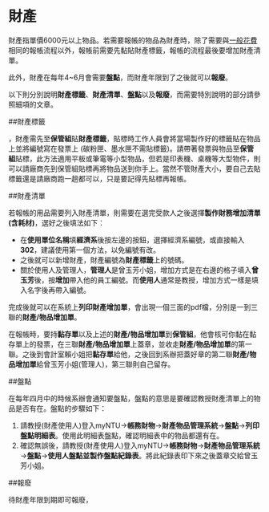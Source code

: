 # 財產

財產指單價6000元以上物品。若需要報帳的物品為財產時，除了需要與[一般花費](./general.md)相同的報帳流程以外，報帳前需要先黏貼財產標籤，報帳的流程最後要增加財產清單。

此外，財產在每年4~6月會需要**盤點**，而財產年限到了之後就可以**報廢**。

以下則分別說明**財產標籤**、**財產清單**、**盤點**以及**報廢**，而需要特別說明的部分請參照細項的文章。

##財產標籤

，財產需先至**保管組**貼**財產標籤**，貼標時工作人員會將當場製作好的標籤貼在物品上並將編號寫在發票上 (碳粉匣、墨水匣不需貼標籤)。請帶著發票與物品至**保管組**貼標，此方法適用平板或筆電等小型物品，但若是印表機、桌機等大型物件，則可以請廠商先到保管組貼標再將物品送到你手上。當然不管財產大小，要自己去貼標籤還是請廠商跑一趟都可以，只是要記得先貼標再報帳。

##財產清單

若報帳的用品需要列入財產清單，則需要在選完受款人之後選擇**製作財務增加清單(含耗材)**，選好之後填法如下：

* 在**使用單位名稱**填**經濟系**後按左邊的按鈕，選擇經濟系編號，或直接輸入**302**，建議使用第一個方法，以免編號有改。
* 之後就可以新增財產，財產編號為**財產標籤**上的號碼。
* 關於使用人及管理人，**管理人**是曾玉芳小姐，增加方式是在右邊的格子填入**曾玉芳**後，按**增加**帶入他的員工編號。而**使用人**通常是教授，增加方式一樣是填入名字後再帶入編號。

完成後就可以在系統上**列印財產增加單**，會出現一個三面的pdf檔，分別是一到三聯的**財產/物品增加單**。

在報帳時，要持**黏存單**以及上述的**財產/物品增加單**到**保管組**，他會核可你黏在黏存單上的發票，在三聯**財產/物品增加單**上蓋章，並收走**財產/物品增加單**的第一聯。之後到會計室賴小姐把**黏存單**給他，之後回到系辦把蓋好章的第二聯**財產/物品增加單**給曾玉芳小姐(管理人)，第三聯則自己留存。

##盤點

在每年四月中的時候系辦會通知要盤點，盤點的意思是要確認教授財產清單上的物品是否有在。盤點的步驟如下：

1. 請教授(財產使用人)登入myNTU→**帳務財物**→**財產物品管理系統**→**盤點**→**列印盤點明細表**。使用此明細表盤點，確認明細表中的物品都還有在。
2. 確認無誤後，請教授(財產使用人)登入myNTU→**帳務財物**→**財產物品管理系統**→**盤點**→**使用人盤點並製作盤點紀錄表**。將此紀錄表印下來之後蓋章交給曾玉芳小姐。

##報廢

待財產年限到期即可報廢，